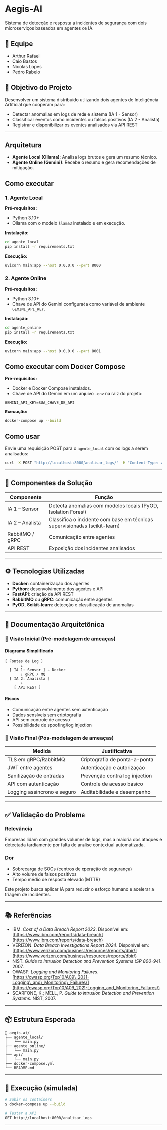 # Aegis-AI

Sistema de detecção e resposta a incidentes de segurança com dois microserviços baseados em agentes de IA.

## 👥 Equipe

- Arthur Rafael
- Caio Bastos
- Nicolas Lopes
- Pedro Rabelo

## 🎯 Objetivo do Projeto

Desenvolver um sistema distribuído utilizando dois agentes de Inteligência Artificial que cooperam para:

- Detectar anomalias em logs de rede e sistema (IA 1 - Sensor)
- Classificar eventos como incidentes ou falsos positivos (IA 2 - Analista)
- Registrar e disponibilizar os eventos analisados via API REST

---

## Arquitetura

*   **Agente Local (Ollama)**: Analisa logs brutos e gera um resumo técnico.
*   **Agente Online (Gemini)**: Recebe o resumo e gera recomendações de mitigação.

## Como executar

### 1. Agente Local

**Pré-requisitos:**

*   Python 3.10+
*   Ollama com o modelo `llama3` instalado e em execução.

**Instalação:**

```bash
cd agente_local
pip install -r requirements.txt
```

**Execução:**

```bash
uvicorn main:app --host 0.0.0.0 --port 8000
```

### 2. Agente Online

**Pré-requisitos:**

*   Python 3.10+
*   Chave de API do Gemini configurada como variável de ambiente `GEMINI_API_KEY`.

**Instalação:**

```bash
cd agente_online
pip install -r requirements.txt
```

**Execução:**

```bash
uvicorn main:app --host 0.0.0.0 --port 8001
```

## Como executar com Docker Compose

**Pré-requisitos:**

*   Docker e Docker Compose instalados.
*   Chave de API do Gemini em um arquivo `.env` na raiz do projeto:

```
GEMINI_API_KEY=SUA_CHAVE_DE_API
```

**Execução:**

```bash
docker-compose up --build
```

## Como usar

Envie uma requisição POST para o `agente_local` com os logs a serem analisados:

```bash
curl -X POST "http://localhost:8000/analisar_logs/" -H "Content-Type: application/json" -d '{"logs": "...seus logs aqui..."}'
```

---

## 🧩 Componentes da Solução

| Componente      | Função                                                                     |
| --------------- | -------------------------------------------------------------------------- |
| IA 1 – Sensor   | Detecta anomalias com modelos locais (PyOD, Isolation Forest)              |
| IA 2 – Analista | Classifica o incidente com base em técnicas supervisionadas (scikit-learn) |
| RabbitMQ / gRPC | Comunicação entre agentes                                                  |
| API REST        | Exposição dos incidentes analisados                                        |

---

## ⚙️ Tecnologias Utilizadas

- **Docker**: containerização dos agentes
- **Python**: desenvolvimento dos agentes e API
- **FastAPI**: criação da API REST
- **RabbitMQ** ou **gRPC**: comunicação entre agentes
- **PyOD**, **Scikit-learn**: detecção e classificação de anomalias

---

## 🔐 Documentação Arquitetônica

### 🔹 Visão Inicial (Pré-modelagem de ameaças)

#### Diagrama Simplificado

```
[ Fontes de Log ]
       ↓
  [ IA 1: Sensor ] ← Docker
       ↓ gRPC / MQ
  [ IA 2: Analista ]
       ↓
    [ API REST ]
```

#### Riscos

- Comunicação entre agentes sem autenticação
- Dados sensíveis sem criptografia
- API sem controle de acesso
- Possibilidade de spoofing/log injection

### 🔸 Visão Final (Pós-modelagem de ameaças)

| Medida                      | Justificativa                  |
| --------------------------- | ------------------------------ |
| TLS em gRPC/RabbitMQ        | Criptografia de ponta-a-ponta  |
| JWT entre agentes           | Autenticação e autorização     |
| Sanitização de entradas     | Prevenção contra log injection |
| API com autenticação        | Controle de acesso básico      |
| Logging assíncrono e seguro | Auditabilidade e desempenho    |

---

## ✅ Validação do Problema

### Relevância

Empresas lidam com grandes volumes de logs, mas a maioria dos ataques é detectada tardiamente por falta de análise contextual automatizada.

### Dor

- Sobrecarga de SOCs (centros de operação de segurança)
- Alto volume de falsos positivos
- Tempo médio de resposta elevado (MTTR)

Este projeto busca aplicar IA para reduzir o esforço humano e acelerar a triagem de incidentes.

---

## 📚 Referências

- IBM. *Cost of a Data Breach Report 2023*. Disponível em: [https://www.ibm.com/reports/data-breach](https://www.ibm.com/reports/data-breach)
- VERIZON. *Data Breach Investigations Report 2024*. Disponível em: [https://www.verizon.com/business/resources/reports/dbir/](https://www.verizon.com/business/resources/reports/dbir/)
- NIST. *Guide to Intrusion Detection and Prevention Systems (SP 800-94)*. 2007.
- OWASP. *Logging and Monitoring Failures*. [https://owasp.org/Top10/A09\_2021-Logging\_and\_Monitoring\_Failures/](https://owasp.org/Top10/A09_2021-Logging_and_Monitoring_Failures/)
- SCARFONE, K.; MELL, P. *Guide to Intrusion Detection and Prevention Systems*. NIST, 2007.

---

## 📦 Estrutura Esperada

```
📁 aegis-ai/
├── agente_local/
│   └── main.py
├── agente_online/
│   └── main.py
├── api/
│   └── main.py
├── docker-compose.yml
└── README.md
```

---

## 🚀 Execução (simulada)

```bash
# Subir os containers
$ docker-compose up --build

# Testar a API
GET http://localhost:8000/analisar_logs
```

---
